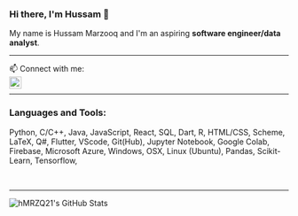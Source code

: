 ### Hi there, I'm Hussam 🫡 <br> <!-- link to porfolio site -->
My name is Hussam Marzooq and I'm an aspiring **software engineer/data analyst**.

<!--
I'm a Husband, Father, Developer, and Teacher!

- 🔭 I’m currently working on 
- 🌱 I’m currently learning everything [laughing emojis]
- 👯 I’m looking to collaborate with other developers on projects/jobs
- ⚡ Fun fact: I love cooking and gaming

- 2024 goals: Contribute more to Open Source projects
- 🤔 I’m looking for help with ...
- 💬 Ask me about ...
-->
<hr>
📫 Connect with me: <br>
<img align="left" alt="hMRZQ21 | LinkedIn" width="22px" src="https://www.svgrepo.com/show/144030/linkedin-square-logo.svg"/>
<!-- (linkedin) -->
<!-- portfolio, YT -->
<br><hr>

### Languages and Tools: <br>
Python, C/C++, Java, JavaScript, React, SQL, Dart, R, HTML/CSS, Scheme, LaTeX, Q#,
Flutter, VScode, Git(Hub), Jupyter Notebook, Google Colab, Firebase, Microsoft Azure, Windows, OSX, Linux (Ubuntu), Pandas, Scikit-Learn, Tensorflow,
<!-- others missing too. use images for them -->

<br><hr>
<img align="left" alt="hMRZQ21's GitHub Stats" src="https://github-readme-stats.vercel.app/api?username=hMRZQ21&show_icons=true&hide_border=true"/>

[linkedin]: https://www.linkedin.com/in/hussam-m/
<!-- ### Blog Posts -->
<!-- BLOG-POST-LIST:START -->
<!-- BLOG-POST-LIST:END -->

<!-- YT video for GitHub readme customizations:
https://www.youtube.com/watch?v=ECuqb5Tv9qI -->

<!--
![Top Langs](https://github-readme-stats.vercel.app/api/top-langs/?username=hMRZQ21&theme=transparent)
![Anurag's GitHub stats](https://github-readme-stats.vercel.app/api?username=hMRZQ21&show_icons=true&theme=transparent)
-->
